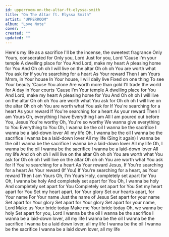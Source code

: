 ```yaml
---
id: upperroom-on-the-altar-ft-elyssa-smith
title: "On The Altar ft. Elyssa Smith"
artist: "UPPERROOM"
album: "Love Note"
cover: ""
created: ""
updated: ""
---
```


Here's my life as a sacrifice
I'll be the incense, the sweetest fragrance
Only Yours, consecrated for
Only you, Lord
Just for you, Lord
'Cause I'm your temple
A dwelling place for You
And Lord, make my heart
A pleasing home for You
And Oh oh oh
I will live on the altar
Oh oh oh
You are worth what You ask for
If you're searching for a heart
As Your reward
Then I am Yours
Mmm, in Your house
In Your house,
I will daily live
Fixed on one thing
To see Your beauty
'Cause You alone
Are worth more than gold
I'll trade the world for
A day in Your courts
'Cause I'm Your temple
A dwelling place for You
And Lord, make my heart
A pleasing home for You
And Oh oh oh
I will live on the altar
Oh oh oh
You are worth what You ask for
Oh oh oh
I will live on the altar
Oh oh oh
You are worth what You ask for
If You're searching for a heart
As your reward
If You're searching for a heart
As your reward
Then I am Yours
Oh, everything I have
Everything I am
All I am poured out before You, Jesus
You're worthy
Oh, You're so worthy
We wanna give everything to You
Everything to You
Oh, I wanna be the oil
I wanna be the sacrifice
I wanna be a laid-down lover
All my life
Oh, I wanna be the oil
I wanna be the sacrifice
I wanna be a laid-down lover
All my life
(Sing it again)
I wanna be the oil
I wanna be the sacrifice
I wanna be a laid-down lover
All my life
Oh, I wanna be the oil
I wanna be the sacrifice
I wanna be a laid-down lover
All my life
And oh oh oh
I will live on the altar
Oh oh oh
You are worth what You ask for
Oh oh oh
I will live on the altar
Oh oh oh
You are worth what You ask for
If You're searching for a heart
As Your reward
Jesus, If You're searching for a heart
As Your reward
(If You) If You're searching for a heart, as Your reward
Then I am Yours
Oh, I'm Yours
Holy, completely set apart for You
Oh, I wanna be holy
And completely set apart for You
Oh, I wanna be holy
And completely set apart for You
Completely set apart for You
Set my heart apart for You
Set my heart apart, for Your glory
Set our hearts apart, for Your name
For Your name
Just the name of Jesus
Set apart for your name
Set apart for Your glory
Set apart for Your glory
Set apart for your name, Lord
Make us Your bride today
Make me Your bride today
Oh, we wanna be holy
Set apart for you, Lord
I wanna be the oil
I wanna be the sacrifice
I wanna be a laid-down lover, all my life
I wanna be the oil
I wanna be the sacrifice
I wanna be a laid down lover, all my life
I wanna be the oil
I wanna be the sacrifice
I wanna be a laid down lover, all my life